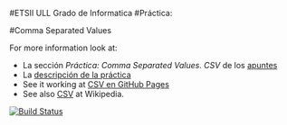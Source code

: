 #ETSII ULL Grado de Informatica
#Práctica:

#Comma Separated Values

For more information look at:

* La sección *Práctica: Comma Separated Values. CSV* de los [apuntes](http://crguezl.github.io/pl-html/node11.html)
* La [descripción de la práctica](https://casianorodriguezleon.gitbooks.io/pl1516/content/practicas/csv.html)
* See it working at [CSV en GitHub Pages](http://crguezl.github.io/csv/)
* See also [CSV](http://en.wikipedia.org/wiki/Comma-separated_values) at Wikipedia.

[![Build Status](https://travis-ci.org/alu0100611519/localstorage-jquery-underscore-express-sass-heroku-norberto_albano.svg?branch=master)](https://travis-ci.org/alu0100611519/localstorage-jquery-underscore-express-sass-heroku-norberto_albano)
